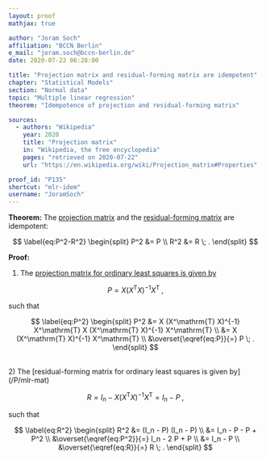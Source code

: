 ```yaml
---
layout: proof
mathjax: true

author: "Joram Soch"
affiliation: "BCCN Berlin"
e_mail: "joram.soch@bccn-berlin.de"
date: 2020-07-22 06:28:00

title: "Projection matrix and residual-forming matrix are idempotent"
chapter: "Statistical Models"
section: "Normal data"
topic: "Multiple linear regression"
theorem: "Idempotence of projection and residual-forming matrix"

sources:
  - authors: "Wikipedia"
    year: 2020
    title: "Projection matrix"
    in: "Wikipedia, the free encyclopedia"
    pages: "retrieved on 2020-07-22"
    url: "https://en.wikipedia.org/wiki/Projection_matrix#Properties"

proof_id: "P135"
shortcut: "mlr-idem"
username: "JoramSoch"
---
```



**Theorem:** The [projection matrix](/D/pm) and the [residual-forming matrix](/D/rfm) are idempotent:

$$ \label{eq:P^2-R^2}
\begin{split}
P^2 &= P \\
R^2 &= R \; .
\end{split}
$$


**Proof:**

1) The [projection matrix for ordinary least squares is given by](/P/mlr-mat)

$$ \label{eq:P}
P = X (X^\mathrm{T} X)^{-1} X^\mathrm{T} \; ,
$$

such that

$$ \label{eq:P^2}
\begin{split}
P^2 &= X (X^\mathrm{T} X)^{-1} X^\mathrm{T} X (X^\mathrm{T} X)^{-1} X^\mathrm{T} \\
&= X (X^\mathrm{T} X)^{-1} X^\mathrm{T} \\
&\overset{\eqref{eq:P}}{=} P \; .
\end{split}
$$

<br>
2) The [residual-forming matrix for ordinary least squares is given by](/P/mlr-mat)

$$ \label{eq:R}
R = I_n - X (X^\mathrm{T} X)^{-1} X^\mathrm{T} = I_n - P \; ,
$$

such that

$$ \label{eq:R^2}
\begin{split}
R^2 &= (I_n - P) (I_n - P) \\
&= I_n - P - P + P^2 \\
&\overset{\eqref{eq:P^2}}{=} I_n - 2 P + P \\
&= I_n - P \\
&\overset{\eqref{eq:R}}{=} R \; .
\end{split}
$$